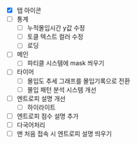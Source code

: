 - [x] 탭 아이콘
- [ ] 통계
  - [ ] 누적몰입시간 y값 수정
  - [ ] 토클 텍스트 컬러 수정
  - [ ] 로딩
- [ ] 메인
  - [ ] 파티클 시스템에 mask 씌우기
- [ ] 타이머
  - [ ] 몰입도 추세 그래프를 몰입기록으로 전환
  - [ ] 몰입 패턴 분석 시스템 개선
- [ ] 엔트로피 설명 개선
  - [ ] 하이라이트
- [ ] 엔트로피 점수 설명 추가
- [ ] 다국어처리
- [ ] 맨 처음 접속 시 엔트로피 설명 띄우기
